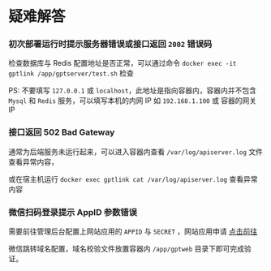# 疑难解答

### 初次部署运行时提示服务器错误或接口返回 `2002` 错误码

检查数据库与 Redis 配置地址是否正常，可以通过命令 `docker exec -it gptlink /app/gptserver/test.sh` 检查

PS: 不要填写 `127.0.0.1` 或 `localhost`，此地址是指向容器内，容器内并不包含 `Mysql` 和 `Redis` 服务，可以填写本机的内网 IP 如 `192.168.1.100` 或 容器的网关 IP

### 接口返回 502 Bad Gateway

通常为后端服务未运行起来，可以进入容器内查看 `/var/log/apiserver.log` 文件查看异常内容，

或在宿主机运行 `docker exec gptlink cat /var/log/apiserver.log` 查看异常内容


### 微信扫码登录提示 AppID 参数错误

需要前往管理后台配置上网站应用的 `APPID` 与 `SECRET` ，网站应用申请 [点击前往](https://open.weixin.qq.com/)

微信跳转域名配置，域名校验文件放置容器内 `/app/gptweb` 目录下即可完成验证。


